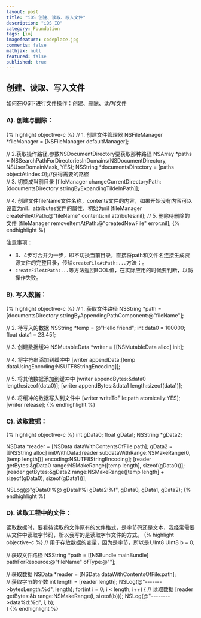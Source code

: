 ```yaml
---
layout: post
title: "iOS 创建、读取、写入文件"
description: "iOS IO"
category: Foundation
tags: [io]
imagefeature: codeplace.jpg
comments: false
mathjax: null
featured: false
published: true
---
```


## 创建、读取、写入文件

如何在iOS下进行文件操作：创建、删除、读/写文件 

### A). 创建与删除：

{% highlight objective-c %}
// 1. 创建文件管理器
NSFileManager *fileManager = [NSFileManager defaultManager];

// 2.获取操作路径,参数NSDocumentDirectory要获取那种路径
NSArray *paths = NSSearchPathForDirectoriesInDomains(NSDocumentDirectory, NSUserDomainMask, YES);
NSString *documentsDirectory = [paths objectAtIndex:0];//获得需要的路径    
// 3. 切换成当前目录
[fileManager changeCurrentDirectoryPath:[documentsDirectory stringByExpandingTildeInPath]];

// 4. 创建文件fileName文件名称，contents文件的内容，如果开始没有内容可以设置为nil，attributes文件的属性，初始为nil
[fileManager createFileAtPath:@"fileName" contents:nil attributes:nil];
// 5. 删除待删除的文件
[fileManager removeItemAtPath:@"createdNewFile" error:nil];
{% endhighlight %}

注意事项：
    
- 3、4步可合并为一步，即不切换当前目录，直接将path和文件名连接生成资源文件的完整目录，传给`createFileAtPath:...`方法；。
- `createFileAtPath:...`等方法返回BOOL值，在实际应用的时候要判断，以防操作失败。

### B). 写入数据：

{% highlight objective-c %}
// 1. 获取文件路径
NSString *path = [documentsDirectory stringByAppendingPathComponent:@"fileName"];

// 2. 待写入的数据
NSString *temp = @"Hello friend";
int data0 = 100000;
float data1 = 23.45f;

// 3. 创建数据缓冲
NSMutableData *writer = [[NSMutableData alloc] init];    

// 4. 将字符串添加到缓冲中
[writer appendData:[temp dataUsingEncoding:NSUTF8StringEncoding]];

// 5. 将其他数据添加到缓冲中
[writer appendBytes:&data0 length:sizeof(data0)];
[writer appendBytes:&data1 length:sizeof(data1)];    

// 6. 将缓冲的数据写入到文件中
[writer writeToFile:path atomically:YES];
[writer release];
{% endhighlight %}

### C). 读取数据：
{% highlight objective-c %}
int gData0;
float gData1;
NSString *gData2;

NSData *reader = [NSData dataWithContentsOfFile:path];
gData2 = [[NSString alloc] initWithData:[reader subdataWithRange:NSMakeRange(0, [temp length])]
encoding:NSUTF8StringEncoding];
[reader getBytes:&gData0 range:NSMakeRange([temp length], sizeof(gData0))];
[reader getBytes:&gData2 range:NSMakeRange([temp length] + sizeof(gData0), sizeof(gData1))];

NSLog(@"gData0:%@  gData1:%i gData2:%f", gData0, gData1, gData2);
{% endhighlight %}


### D). 读取工程中的文件：

读取数据时，要看待读取的文件原有的文件格式，是字节码还是文本，我经常需要从文件中读取字节码，所以我写的是读取字节文件的方式。
{% highlight objective-c %}
// 用于存放数据的变量，因为是字节，所以是ＵInt8
UInt8 b = 0;

// 获取文件路径
NSString *path = [[NSBundle mainBundle] pathForResource:@"fileName" ofType:@""];

// 获取数据 
NSData *reader = [NSData dataWithContentsOfFile:path];    
// 获取字节的个数
int length = [reader length];
NSLog(@"------->bytesLength:%d", length);
for(int i = 0; i < length; i++) {
    // 读取数据
    [reader getBytes:&b range:NSMakeRange(i, sizeof(b))];
    NSLog(@"-------->data%d:%d", i, b);        
}
{% endhighlight %}